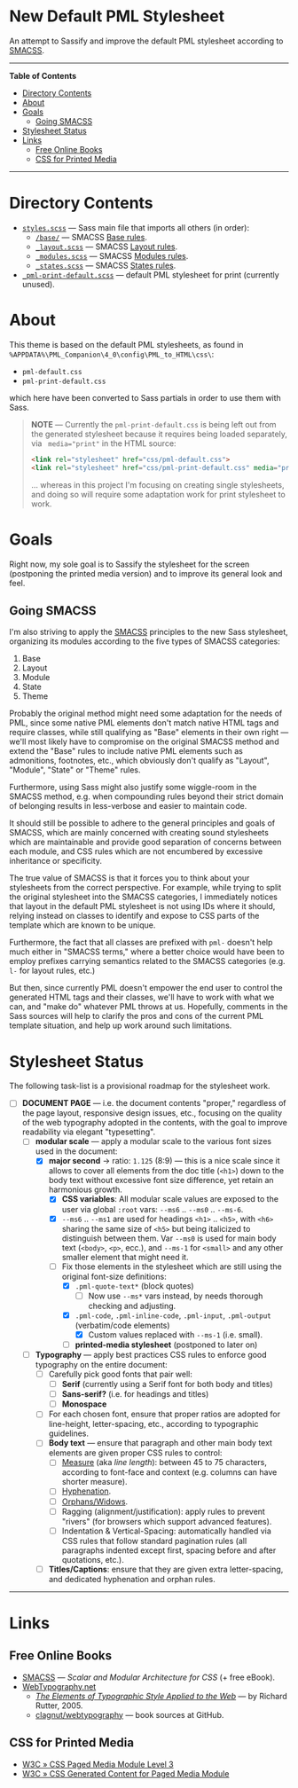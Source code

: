 # New Default PML Stylesheet

An attempt to Sassify and improve the default PML stylesheet according to [SMACSS].

-----

**Table of Contents**

<!-- MarkdownTOC autolink="true" bracket="round" autoanchor="false" lowercase="only_ascii" uri_encoding="true" levels="1,2,3" -->

- [Directory Contents](#directory-contents)
- [About](#about)
- [Goals](#goals)
    - [Going SMACSS](#going-smacss)
- [Stylesheet Status](#stylesheet-status)
- [Links](#links)
    - [Free Online Books](#free-online-books)
    - [CSS for Printed Media](#css-for-printed-media)

<!-- /MarkdownTOC -->

-----

# Directory Contents

- [`styles.scss`][styles.scss] — Sass main file that imports all others (in order)\:
    - [`/base/`][base/] — SMACSS [Base rules].
    - [`_layout.scss`][_layout] — SMACSS [Layout rules].
    - [`_modules.scss`][_modules] — SMACSS [Modules rules].
    - [`_states.scss`][_states] — SMACSS [States rules].
- [`_pml-print-default.scss`][_pml-print-default] — default PML stylesheet for print (currently unused).


# About

This theme is based on the default PML stylesheets, as found in `%APPDATA%\PML_Companion\4_0\config\PML_to_HTML\css\`:

- `pml-default.css`
- `pml-print-default.css`

which here have been converted to Sass partials in order to use them with Sass.

> **NOTE** — Currently the `pml-print-default.css` is being left out from the generated stylesheet because it requires being loaded separately, via ` media="print"` in the HTML source:
>
> ```html
> <link rel="stylesheet" href="css/pml-default.css">
> <link rel="stylesheet" href="css/pml-print-default.css" media="print">
> ```
>
> ... whereas in this project I'm focusing on creating single stylesheets, and doing so will require some adaptation work for print stylesheet to work.


# Goals

Right now, my sole goal is to Sassify the stylesheet for the screen (postponing the printed media version) and to improve its general look and feel.

## Going SMACSS

I'm also striving to apply the [SMACSS] principles to the new Sass stylesheet, organizing its modules according to the five types of SMACSS categories:

1. Base
2. Layout
3. Module
4. State
5. Theme

Probably the original method might need some adaptation for the needs of PML, since some native PML elements don't match native HTML tags and require classes, while still qualifying as "Base" elements in their own right — we'll most likely have to compromise on the original SMACSS method and extend the "Base" rules to include native PML elements such as admonitions, footnotes, etc., which obviously don't qualify as "Layout", "Module", "State" or "Theme" rules.

Furthermore, using Sass might also justify some wiggle-room in the SMACSS method, e.g. when compounding rules beyond their strict domain of belonging results in less-verbose and easier to maintain code.

It should still be possible to adhere to the general principles and goals of SMACSS, which are mainly concerned with creating sound stylesheets which are maintainable and provide good separation of concerns between each module, and CSS rules which are not encumbered by excessive inheritance or specificity.

The true value of SMACSS is that it forces you to think about your stylesheets from the correct perspective. For example, while trying to split the original stylesheet into the SMACSS categories, I immediately notices that layout in the default PML stylesheet is not using IDs where it should, relying instead on classes to identify and expose to CSS parts of the template which are known to be unique.

Furthermore, the fact that all classes are prefixed with `pml-` doesn't help much either in "SMACSS terms," where a better choice would have been to employ prefixes carrying semantics related to the SMACSS categories (e.g. `l-` for layout rules, etc.)

But then, since currently PML doesn't empower the end user to control the generated HTML tags and their classes, we'll have to work with what we can, and "make do" whatever PML throws at us. Hopefully, comments in the Sass sources will help to clarify the pros and cons of the current PML template situation, and help up work around such limitations.


# Stylesheet Status

The following task-list is a provisional roadmap for the stylesheet work.


- [ ] **DOCUMENT PAGE** — i.e. the document contents "proper," regardless of the page layout, responsive design issues, etc., focusing on the quality of the web typography adopted in the contents, with the goal to improve readability via elegant "typesetting".
    - [ ] **modular scale** — apply a modular scale to the various font sizes used in the document:
        - [x] **major second** &rarr; ratio: `1.125` (8:9) — this is a nice scale since it allows to cover all elements from the doc title (`<h1>`) down to the body text without excessive font size difference, yet retain an harmonious growth.
            - [x] **CSS variables**: All modular scale values are exposed to the user via global `:root` vars: `--ms6` .. `--ms0` .. `--ms-6`.
            - [x] `--ms6` .. `--ms1` are used for headings `<h1>` .. `<h5>`, with `<h6>` sharing the same size of `<h5>` but being italicized to distinguish between them. Var `--ms0` is used for main body text (`<body>`, `<p>`, ecc.), and `--ms-1` for `<small>` and any other smaller element that might need it.
            - [ ] Fix those elements in the stylesheet which are still using the original font-size definitions:
                - [x] `.pml-quote-text*` (block quotes)
                    - [ ] Now use `--ms*` vars instead, by needs thorough checking and adjusting.
                - [x] `.pml-code`, `.pml-inline-code`, `.pml-input`, `.pml-output` (verbatim/code elements)
                    - [x] Custom values replaced with `--ms-1` (i.e. small).
                - [ ] **printed-media stylesheet** (postponed to later on)
    - [ ] **Typography** — apply best practices CSS rules to enforce good typography on the entire document:
        - [ ] Carefully pick good fonts that pair well:
            - [ ] **Serif** (currently using a Serif font for both body and titles)
            - [ ] **Sans-serif?** (i.e. for headings and titles)
            - [ ] **Monospace**
        - [ ] For each chosen font, ensure that proper ratios are adopted for line-height, letter-spacing, etc., according to typographic guidelines.
        - [ ] **Body text** — ensure that paragraph and other main body text elements are given proper CSS rules to control:
            - [ ] [Measure][§2.1.2] (aka _line length_): between 45 to 75 characters, according to font-face and context (e.g. columns can have shorter measure).
            - [ ] [Hyphenation][§2.4].
            - [ ] [Orphans/Widows][§2.4.8].
            - [ ] Ragging (alignment/justification): apply rules to prevent "rivers" (for browsers which support advanced features).
            - [ ] Indentation & Vertical-Spacing: automatically handled via CSS rules that follow standard pagination rules (all paragraphs indented except first, spacing before and after quotations, etc.).
        - [ ] **Titles/Captions**: ensure that they are given extra letter-spacing, and dedicated hyphenation and orphan rules.

-------------------------------------------------------------------------------

# Links


## Free Online Books

- [SMACSS] — _Scalar and Modular Architecture for CSS_ (+ free eBook).
- [WebTypography.net]
    - _[The Elements of Typographic Style Applied to the Web]_ — by Richard Rutter, 2005.
    - [clagnut/webtypography] — book sources at GitHub.


## CSS for Printed Media

- [W3C » CSS Paged Media Module Level 3]
- [W3C » CSS Generated Content for Paged Media Module]

<!-----------------------------------------------------------------------------
                               REFERENCE LINKS
------------------------------------------------------------------------------>

<!-- CSS Refs -->

[W3C » CSS Paged Media Module Level 3]: https://www.w3.org/TR/css-page-3/
[W3C » CSS Generated Content for Paged Media Module]: https://www.w3.org/TR/css-gcpm-3/

<!-- SMACSS -->

[SMACSS]: http://smacss.com "SMACSS website + free book"

[Base Rules]: https://smacss.com/book/type-base/ "SMACSS » Ch. 4. Base Rules"
[Layout Rules]: https://smacss.com/book/type-layout/ "SMACSS » Ch. 5. Layout Rules"
[Modules Rules]: https://smacss.com/book/type-module/ "SMACSS » Ch. 6. Module Rules"
[States Rules]: https://smacss.com/book/type-state/ "SMACSS » Ch. 7. State Rules"

<!-- WebTypography.net -->

[WebTypography.net]: http://webtypography.net/ "The Elements of Typographic Style Applied to the Web, by Richard Rutter, 2005"

[clagnut/webtypography]: https://github.com/clagnut/webtypography "Source repository of R.Rutter's “The Elements of Typographic Style Applied to the Web”"

[The Elements of Typographic Style Applied to the Web]: http://webtypography.net/toc/ "The Elements of Typographic Style Applied to the Web, by Richard Rutter, 2005"
[§2.1.2]: http://webtypography.net/2.1.2 "The Elements of Typographic Style Applied to the Web: §2.1.2. Choose a comfortable measure"
[§2.4]: http://webtypography.net/2.4.1 "The Elements of Typographic Style Applied to the Web: §2.4. Etiquette of Hyphenation & Pagination"
[§2.4.8]: http://webtypography.net/2.4.8 "The Elements of Typographic Style Applied to the Web: §2.4.8. Never begin a page with the last line of a multi-line paragraph"

<!-- project files & folders -->

[base/]: ./base/

[_layout]: ./_layout.scss
[_modules]: ./_modules.scss
[_pml-print-default]: ./_pml-print-default.scss
[_states]: ./_states.scss
[styles.scss]: ./styles.scss


<!-- EOF -->
